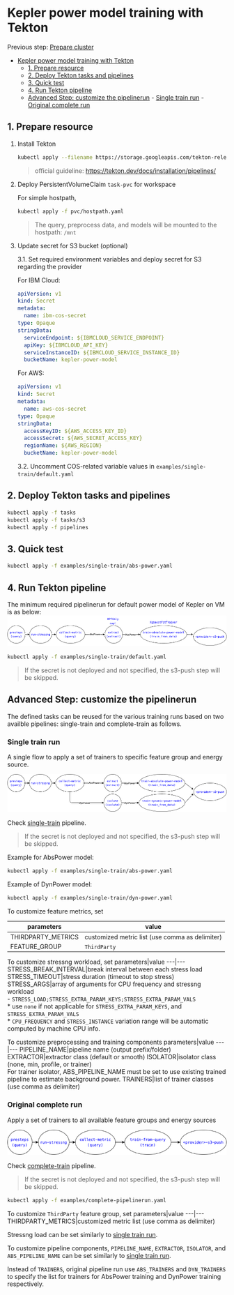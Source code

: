 # Kepler power model training with Tekton

Previous step: [Prepare cluster](./README.md#1-prepare-cluster)

<!--toc:start-->

- [Kepler power model training with Tekton](#kepler-power-model-training-with-tekton)
  - [1. Prepare resource](#1-prepare-resource)
  - [2. Deploy Tekton tasks and pipelines](#2-deploy-tekton-tasks-and-pipelines)
  - [3. Quick test](#3-quick-test)
  - [4. Run Tekton pipeline](#4-run-tekton-pipeline)
  - [Advanced Step: customize the pipelinerun](#advanced-step-customize-the-pipelinerun) - [Single train run](#single-train-run) - [Original complete run](#original-complete-run)
  <!--toc:end-->

## 1. Prepare resource

1. Install Tekton

   ```bash
   kubectl apply --filename https://storage.googleapis.com/tekton-releases/pipeline/previous/v0.54.1/release.yaml
   ```

   > official guideline: <https://tekton.dev/docs/installation/pipelines/>

2. Deploy PersistentVolumeClaim `task-pvc` for workspace

   For simple hostpath,

   ```bash
   kubectl apply -f pvc/hostpath.yaml
   ```

   > The query, preprocess data, and models will be mounted to the hostpath: `/mnt`

3. Update secret for S3 bucket (optional)

   3.1. Set required environment variables and deploy secret for S3 regarding the provider

   For IBM Cloud:

   ```yaml
   apiVersion: v1
   kind: Secret
   metadata:
     name: ibm-cos-secret
   type: Opaque
   stringData:
     serviceEndpoint: ${IBMCLOUD_SERVICE_ENDPOINT}
     apiKey: ${IBMCLOUD_API_KEY}
     serviceInstanceID: ${IBMCLOUD_SERVICE_INSTANCE_ID}
     bucketName: kepler-power-model
   ```

   For AWS:

   ```yaml
   apiVersion: v1
   kind: Secret
   metadata:
     name: aws-cos-secret
   type: Opaque
   stringData:
     accessKeyID: ${AWS_ACCESS_KEY_ID}
     accessSecret: ${AWS_SECRET_ACCESS_KEY}
     regionName: ${AWS_REGION}
     bucketName: kepler-power-model
   ```

   3.2. Uncomment COS-related variable values in `examples/single-train/default.yaml`

## 2. Deploy Tekton tasks and pipelines

```bash
kubectl apply -f tasks
kubectl apply -f tasks/s3
kubectl apply -f pipelines
```

## 3. Quick test

```bash
kubectl apply -f examples/single-train/abs-power.yaml
```

## 4. Run Tekton pipeline

The minimum required pipelinerun for default power model of Kepler on VM is as below:
![](../../fig/tekton-kepler-default.png)

```bash
kubectl apply -f examples/single-train/default.yaml
```

> If the secret is not deployed and not specified, the s3-push step will be skipped.

## Advanced Step: customize the pipelinerun

The defined tasks can be reused for the various training runs based on two availble pipelines: single-train and complete-train as follows.

### Single train run

A single flow to apply a set of trainers to specific feature group and energy source.

![](../../fig/tekton-single-train.png)

Check [single-train](./pipelines/single-train.yaml) pipeline.

> If the secret is not deployed and not specified, the s3-push step will be skipped.

Example for AbsPower model:

```bash
kubectl apply -f examples/single-train/abs-power.yaml
```

Example of DynPower model:

```bash
kubectl apply -f examples/single-train/dyn-power.yaml
```

To customize feature metrics, set

parameters|value
---|---
THIRDPARTY_METRICS|customized metric list (use comma as delimiter)
FEATURE_GROUP|`ThirdParty`

To customize stressng workload, set
parameters|value
---|---
STRESS_BREAK_INTERVAL|break interval between each stress load
STRESS_TIMEOUT|stress duration (timeout to stop stress)
STRESS_ARGS|array of arguments for CPU frequency and stressng workload<br>- `STRESS_LOAD;STRESS_EXTRA_PARAM_KEYS;STRESS_EXTRA_PARAM_VALS`<br>* use `none` if not applicable for `STRESS_EXTRA_PARAM_KEYS`, and `STRESS_EXTRA_PARAM_VALS`<br>* `CPU_FREQUENCY` and `STRESS_INSTANCE` variation range will be automatic computed by machine CPU info.

To customize preprocessing and training components
parameters|value
---|---
PIPELINE_NAME|pipeline name (output prefix/folder)
EXTRACTOR|extractor class (default or smooth)
ISOLATOR|isolator class (none, min, profile, or trainer)<br> For trainer isolator, ABS_PIPELINE_NAME must be set to use existing trained pipeline to estimate background power.
TRAINERS|list of trainer classes (use comma as delimiter)

### Original complete run

Apply a set of trainers to all available feature groups and energy sources

![](../../fig/tekton-complete-train.png)

Check [complete-train](./pipelines/complete-train.yaml) pipeline.

> If the secret is not deployed and not specified, the s3-push step will be skipped.

```bash
kubectl apply -f examples/complete-pipelinerun.yaml
```

To customize `ThirdParty` feature group, set
parameters|value
---|---
THIRDPARTY_METRICS|customized metric list (use comma as delimiter)

Stressng load can be set similarly to [single train run](#single-train-run).

To customize pipeline components, `PIPELINE_NAME`, `EXTRACTOR`, `ISOLATOR`, and `ABS_PIPELINE_NAME` can be set similarly to [single train run](#single-train-run).

Instead of `TRAINERS`, original pipeline run use `ABS_TRAINERS` and `DYN_TRAINERS` to specify the list for trainers for AbsPower training and DynPower training respectively.

